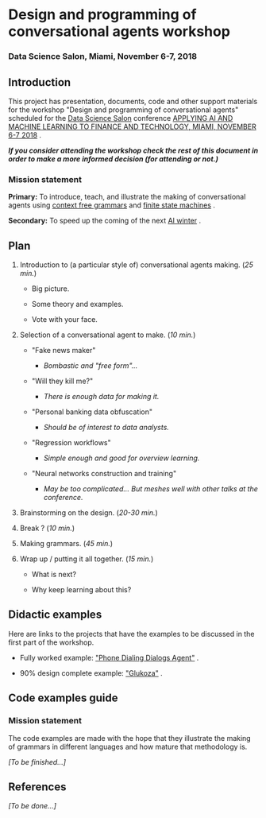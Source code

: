 # Design and programming of conversational agents workshop
### Data Science Salon, Miami, November 6-7, 2018

## Introduction

This project has presentation, documents, code and other support materials 
for the workshop "Design and programming of conversational agents" scheduled
for the 
[Data Science Salon](https://datascience.salon)
conference 
[APPLYING AI AND MACHINE LEARNING TO FINANCE AND TECHNOLOGY, MIAMI, NOVEMBER 6-7 2018](https://datascience.salon/miami11-18/)
.

***If you consider attending the workshop check the rest of this document in order to
make a more informed decision (for attending or not.)***
 
### Mission statement

**Primary:** To introduce, teach, and illustrate the making of conversational agents 
using 
[context free grammars](https://en.wikipedia.org/wiki/Context-free_grammar)
and 
[finite state machines](https://en.wikipedia.org/wiki/Finite-state_machine)
.

**Secondary:** To speed up the coming of the next 
[AI winter](https://en.wikipedia.org/wiki/AI_winter)
.

## Plan

1. Introduction to (a particular style of) conversational agents making. (*25 min.*)

   - Big picture.
  
   - Some theory and examples.
   
   - Vote with your face.
  
2. Selection of a conversational agent to make. (*10 min.*)

   - "Fake news maker"
   
     - *Bombastic and "free form"...*
  
   - "Will they kill me?"
   
     - *There is enough data for making it.*
  
   - "Personal banking data obfuscation"
   
     - *Should be of interest to data analysts.*
   
   - "Regression workflows"
   
      - *Simple enough and good for overview learning.*
   
   - "Neural networks construction and training"
   
     - *May be too complicated... But meshes well with other talks at the conference.* 
   
3. Brainstorming on the design. (*20-30 min.*)

4. Break ? (*10 min.*)

5. Making grammars. (*45 min.*)

6. Wrap up / putting it all together. (*15 min.*) 
 
   - What is next?
   
   - Why keep learning about this?


## Didactic examples

Here are links to the projects that have the examples to be discussed in the first part of the workshop.

- Fully worked example: 
["Phone Dialing Dialogs Agent"](https://github.com/antononcube/ConversationalAgents/tree/master/Projects/PhoneDialingDialogsAgent)
.

- 90% design complete example:
["Glukoza"](https://github.com/antononcube/ConversationalAgents/tree/master/Projects/Glukoza)
.

## Code examples guide

### Mission statement

The code examples are made with the hope that they illustrate the making of grammars
in different languages and how mature that methodology is.

*\[To be finished...\]*

## References

*\[To be done...\]*